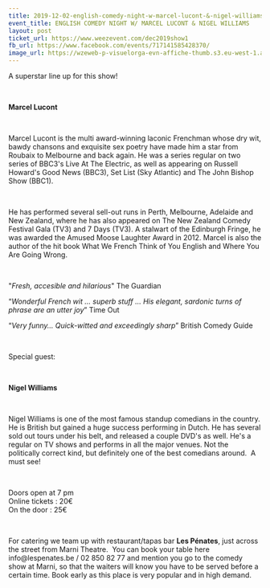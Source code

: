 ```yaml
---
title: 2019-12-02-english-comedy-night-w-marcel-lucont-&-nigel-williams
event_title: ENGLISH COMEDY NIGHT W/ MARCEL LUCONT & NIGEL WILLIAMS
layout: post
ticket_url: https://www.weezevent.com/dec2019show1
fb_url: https://www.facebook.com/events/717141585428370/
image_url: https://wzeweb-p-visuelorga-evn-affiche-thumb.s3.eu-west-1.amazonaws.com/affiche_537921.thumb53700.1571649192.jpg
---
```

<p>A superstar line up for this show!</p><p>&nbsp;</p><p><strong>Marcel Lucont</strong></p><p>&nbsp;</p><p>Marcel Lucont is the multi award-winning laconic Frenchman whose dry wit, bawdy chansons and exquisite sex poetry have made him a star from Roubaix to Melbourne and back again. He was a series regular on two series of BBC3's Live At The Electric, as well as appearing on Russell Howard's Good News (BBC3), Set List (Sky Atlantic)&nbsp;and The John Bishop Show (BBC1).</p><p>&nbsp;</p><p>He has performed several sell-out runs in Perth, Melbourne, Adelaide and New Zealand, where he has also appeared on The New Zealand Comedy Festival Gala (TV3) and 7 Days (TV3). A stalwart of the Edinburgh Fringe, he was awarded the Amused Moose Laughter Award in 2012. Marcel is also&nbsp;the author of the hit book What We French Think of You English and Where You Are Going Wrong.</p><p>&nbsp;</p><p>"<em>Fresh, accesible and hilarious</em>" The Guardian</p><p>“<em>Wonderful French wit … superb stuff … His elegant, sardonic turns of phrase are an utter joy</em>” Time Out</p><p>“<em>Very funny… Quick-witted and exceedingly sharp</em>” British Comedy Guide&nbsp;</p><p>&nbsp;</p><p>Special guest:</p><p>&nbsp;</p><p><strong>Nigel Williams</strong></p><p>&nbsp;</p><p>Nigel Williams is one of the most famous standup comedians in the country. He is British but gained a huge success performing in Dutch. He has several sold out tours under his belt, and released a couple DVD's as well. He's a regular on TV shows and performs in all the major venues. Not the politically correct kind, but definitely one of the best comedians around.&nbsp; A must see!</p><p>&nbsp;</p><p><span>Doors open at 7 pm<br>Online tickets : 20€<br>On the door : 25€</span></p><p>&nbsp;</p><p><span>For catering we team up with restaurant/tapas bar <strong>Les Pénates</strong>, just across the street from Marni Theatre.&nbsp; You can book your table here info@lespenates.be / 02 850 82 77 and mention you go to the comedy show at Marni, so that the waiters will know you have to be served before a certain time. Book early as this place is very popular and in high demand.</span></p>